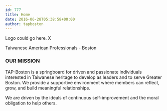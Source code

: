 ```yaml
---
id: 777
title: Home
date: 2016-06-28T05:38:58+00:00
author: tapboston
---
```

Logo could go here. X

Taiwanese American Professionals - Boston

### OUR MISSION

<p style="text-align: center;">

TAP-Boston is a springboard for driven and passionate individuals interested in Taiwanese heritage to develop as leaders and to serve Greater Boston. We provide a supportive environment where members can reflect, grow, and build meaningful relationships.

We are driven by the ideals of continuous self-improvement and the moral obligation to help others.